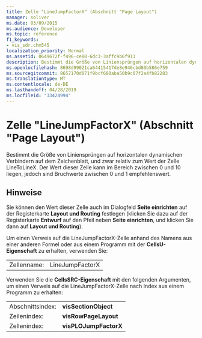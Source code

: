 ```yaml
---
title: Zelle "LineJumpFactorX" (Abschnitt "Page Layout")
manager: soliver
ms.date: 03/09/2015
ms.audience: Developer
ms.topic: reference
f1_keywords:
- vis_sdr.chm545
localization_priority: Normal
ms.assetid: 0649672f-f496-ce80-6dc3-3affc9b6f913
description: Bestimmt die Größe von Liniensprüngen auf horizontalen dynamischen Verbindern auf dem Zeichenblatt, und zwar relativ zum Wert der Zelle LineToLineX. Der Wert dieser Zelle kann im Bereich zwischen 0 und 10 liegen, jedoch sind Bruchwerte zwischen 0 und 1 empfehlenswert.
ms.openlocfilehash: 8698d99021ca64415417de8e946cbd80b586e759
ms.sourcegitcommit: 8657170d071f9bcf680aba50b9c07f2a4fb82283
ms.translationtype: MT
ms.contentlocale: de-DE
ms.lasthandoff: 04/28/2019
ms.locfileid: "33424994"
---
```

# <a name="linejumpfactorx-cell-page-layout-section"></a>Zelle "LineJumpFactorX" (Abschnitt "Page Layout")

Bestimmt die Größe von Liniensprüngen auf horizontalen dynamischen Verbindern auf dem Zeichenblatt, und zwar relativ zum Wert der Zelle LineToLineX. Der Wert dieser Zelle kann im Bereich zwischen 0 und 10 liegen, jedoch sind Bruchwerte zwischen 0 und 1 empfehlenswert.
  
## <a name="remarks"></a>Hinweise

Sie können den Wert dieser Zelle auch im Dialogfeld **Seite einrichten** auf der Registerkarte **Layout und Routing** festlegen (klicken Sie dazu auf der Registerkarte **Entwurf** auf den Pfeil neben **Seite einrichten**, und klicken Sie dann auf **Layout und Routing**).
  
Um einen Verweis auf die LineJumpFactorX-Zelle anhand des Namens aus einer anderen Formel oder aus einem Programm mit der **CellsU-Eigenschaft** zu erhalten, verwenden Sie: 
  
|||
|:-----|:-----|
|Zellenname:  <br/> |LineJumpFactorX  <br/> |
   
Verwenden Sie die **CellsSRC-Eigenschaft** mit den folgenden Argumenten, um einen Verweis auf die LineJumpFactorX-Zelle nach Index aus einem Programm zu erhalten: 
  
|||
|:-----|:-----|
|Abschnittsindex:  <br/> |**visSectionObject** <br/> |
|Zeilenindex:  <br/> |**visRowPageLayout** <br/> |
|Zellenindex:  <br/> |**visPLOJumpFactorX** <br/> |
   

